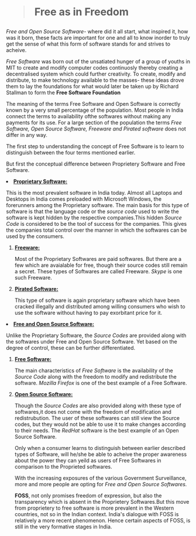 ###### <h1><blockquote>Free as in Freedom</blockquote></h1>

<p><em>Free and Open Source Software</em>- where did it all start, what inspired it, how was it born, these facts are important for one and all to know inorder to truly get the sense of what this form of software stands for and strives to acheive.</p>
<p><em>Free Software</em> was born out of the unsatiated hunger of a group of youths in MIT to create and modify computer codes continuosly thereby creating a decentralised system which could further creativity. To create, modify and distribute, to make technology available to the masses- these ideas drove them to lay the foundations for what would later be taken up by Richard Stallman to form the <strong>Free Software Foundation</strong></p>
<p>The meaning of the terms Free Software and Open Software is correctly known by a very small percentage of the population. Most people in India connect the terms to availability ofthe softwares without making any payments for its use. For a large section of the population the terms <em> Free Software, Open Source Software, Freeware and Pirated software</em> does not differ in any way.</p>
<p>The first step to understanding the concept of Free Software is to learn to distinguish between the four terms mentioned earlier.</p>
<p>But first the conceptual difference between Proprietery Software and Free Software.</p>
<li><strong>
<u>Proprietary Software:</strong></u></li><p> This is the most prevalent software in India today. Almost all Laptops and Desktops in India comes preloaded with Microsoft Windows, the forerunners among the Proprietary software. The main basis for this type of software is that the language code or the <em>source code</em> used to write the software is kept hidden by the respective companies.This hidden <em>Source Code</em> is considered to be the tool of success for the companies. This gives the companies total control over the manner in which the softwares can be used by the consumers.</p>
<ol>
<li><strong>
<u>Freeware:</strong></u></li><p> Most of the Proprietary Softwares are paid softwares. But there are a few which are avaialable for free, though their source codes still remain a secret. These types of Softwares are called Freeware. <em>Skype</em> is one such Freeware.</p>
<li><strong>
<u>Pirated Software:</strong></u></li><p>This type of software is again proprietary software which have been cracked illegally and distributed among willing consumers who wish to use the software without having to pay exorbitant price for it.</p>
</ol>
<li><strong>
<u>Free and Open Source Software:</strong></u></li><p>Unlike the Proprietary Software, the <em>Source Codes</em> are provided along with the softwares under Free and Open Source Software. Yet based on the degree of control, these can be further differentiated.</p>
<ol>
<li><strong>
<u>Free Software:</u></strong></li><p>The main characteristics of <em>Free Software</em> is the availability of the <em> Source Code</em> along with the freedom to modify and redistribute the software.<em> Mozilla Firefox</em> is one of the best example of a Free Software.</p>
<li><strong>
<u>Open Source Software:</strong></u></li><p>Though the <em>Source Codes</em>  are also provided along with these type of softwares,it does not come with the freedom of modification and redistrubution. The user of these softwares can still view the Source codes, but they would not be able to use it to make changes according to their needs. The <em>RedHat</em> software is the best example of an Open Source Software.</p>
<p>Only when a consumer learns to distinguish between earlier described types of Software, will he/she be able to acheive the proper awareness about the power they can yeild as users of Free Softwares in comparison to the Proprieted softwares.</p>
<p>With the increasing exposures of the various Government Surveillance, more and more people are opting for <em>Free and Open Source Softwares.</em></p> <strong>FOSS</strong>, not only promises freedom of expression, but also the transparency which is absent in the Proprietery Softwares.But this move from proprietery to free software is more prevalent in the Western countries, not so in the Indian context. India's dialogue with FOSS is relatively a more recent phenomenon. Hence certain aspects of FOSS, is still in the very formative stages in India.</p>






